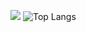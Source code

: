 ![](http://github-profile-summary-cards.vercel.app/api/cards/profile-details?username=Canon-K41&theme=transparent)
![Top Langs](https://github-readme-stats.vercel.app/api/top-langs/?username=Canon-K41&layout=compact&theme=onedark)
